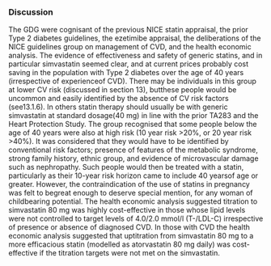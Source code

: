 ### Discussion
The GDG were cognisant of the previous NICE statin appraisal, the prior Type 2 diabetes guidelines, the ezetimibe appraisal, the deliberations of the NICE guidelines group on management of CVD, and the health economic analysis. The evidence of effectiveness and safety of generic statins, and in particular simvastatin seemed clear, and at current prices probably cost saving in the population with Type 2 diabetes over the age of 40 years (irrespective of experienceof CVD). There may be individuals in this group at lower CV risk (discussed in section 13), butthese people would be uncommon and easily identified by the absence of CV risk factors (see13.1.6). In others statin therapy should usually be with generic simvastatin at standard dosage(40 mg) in line with the prior TA283 and the Heart Protection Study. The group recognised that some people below the age of 40 years were also at high risk (10 year risk >20%, or 20 year risk >40%). It was considered that they would have to be identified by conventional risk factors; presence of features of the metabolic syndrome, strong family history, ethnic group, and evidence of microvascular damage such as nephropathy. Such people would then be treated with a statin, particularly as their 10-year risk horizon came to include 40 yearsof age or greater. However, the contraindication of the use of statins in pregnancy was felt to begreat enough to deserve special mention, for any woman of childbearing potential. The health economic analysis suggested titration to simvastatin 80 mg was highly cost-effective in those whose lipid levels were not controlled to target levels of 4.0/2.0 mmol/l (T-/LDL-C) irrespective of presence or absence of diagnosed CVD.  In those with CVD the health economic analysis suggested that uptitration from simvastatin 80 mg to a more efficacious statin (modelled as atorvastatin 80 mg daily) was cost-effective if the titration targets were not met on the simvastatin. 


